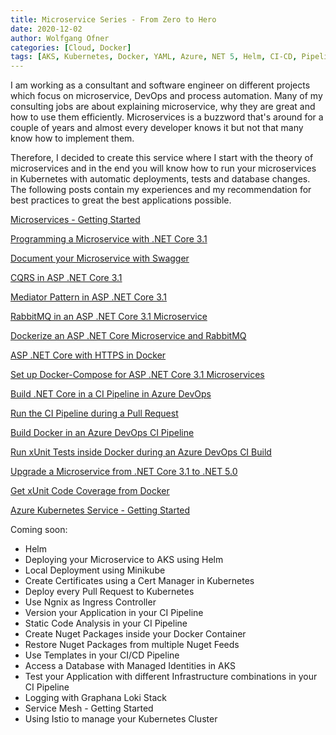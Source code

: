 ```yaml
---
title: Microservice Series - From Zero to Hero
date: 2020-12-02
author: Wolfgang Ofner
categories: [Cloud, Docker]
tags: [AKS, Kubernetes, Docker, YAML, Azure, NET 5, Helm, CI-CD, Pipeline, Azure DevOps, C#]
---
```


I am working as a consultant and software engineer on different projects which focus on microservice, DevOps and process automation. Many of my consulting jobs are about explaining microservice, why they are great and how to use them efficiently. Microservices is a buzzword that's around for a couple of years and almost every developer knows it but not that many know how to implement them. 

Therefore, I decided to create this service where I start with the theory of microservices and in the end you will know how to run your microservices in Kubernetes with automatic deployments, tests and database changes. The following posts contain my experiences and my recommendation for best practices to great the best applications possible.

[Microservices - Getting Started](/https://www.programmingwithwolfgang.com/microservices-getting-started)

[Programming a Microservice with .NET Core 3.1](/https://www.programmingwithwolfgang.com/programming-microservices-net-core-3-1)

[Document your Microservice with Swagger](/https://www.programmingwithwolfgang.com/document-your-microservice-with-swagger)

[CQRS in ASP .NET Core 3.1](/https://www.programmingwithwolfgang.com/cqrs-in-asp-net-core-3-1)

[Mediator Pattern in ASP .NET Core 3.1](/https://www.programmingwithwolfgang.com/mediator-pattern-in-asp-net-core-3-1)

[RabbitMQ in an ASP .NET Core 3.1 Microservice](/https://www.programmingwithwolfgang.com/rabbitmq-in-an-asp-net-core-3-1-microservice)

[Dockerize an ASP .NET Core Microservice and RabbitMQ](/https://www.programmingwithwolfgang.com/dockerize-an-asp-net-core-microservice-and-rabbitmq)

[ASP .NET Core with HTTPS in Docker](/https://www.programmingwithwolfgang.com/asp-net-core-with-https-in-docker)

[Set up Docker-Compose for ASP .NET Core 3.1 Microservices](/https://www.programmingwithwolfgang.com/set-up-docker-compose-for-asp-net-core-3-1-microservices)

[Build .NET Core in a CI Pipeline in Azure DevOps](/https://www.programmingwithwolfgang.com/build-net-core-in-ci-pipeline-in-azure-devops)

[Run the CI Pipeline during a Pull Request](/https://www.programmingwithwolfgang.com/run-the-ci-pipeline-during-pull-request)

[Build Docker in an Azure DevOps CI Pipeline](/https://www.programmingwithwolfgang.com/build-docker-azure-devops-ci-pipeline)

[Run xUnit Tests inside Docker during an Azure DevOps CI Build](/https://www.programmingwithwolfgang.com/run-xUnit-inside-docker-during-ci-build)

[Upgrade a Microservice from .NET Core 3.1 to .NET 5.0](/https://www.programmingwithwolfgang.com/upgrade-microservice-net-core-3-1-net-5-0)

[Get xUnit Code Coverage from Docker](/https://www.programmingwithwolfgang.com/get-xunit-code-coverage-from-docker)

[Azure Kubernetes Service - Getting Started](/https://www.programmingwithwolfgang.com/azure-kubernetes-service-getting-started)

Coming soon:
- Helm
- Deploying your Microservice to AKS using Helm
- Local Deployment using Minikube
- Create Certificates using a Cert Manager in Kubernetes
- Deploy every Pull Request to Kubernetes
- Use Ngnix as Ingress Controller
- Version your Application in your CI Pipeline
- Static Code Analysis in your CI Pipeline
- Create Nuget Packages inside your Docker Container
- Restore Nuget Packages from multiple Nuget Feeds
- Use Templates in your CI/CD Pipeline
- Access a Database with Managed Identities in AKS
- Test your Application with different Infrastructure combinations in your CI Pipeline
- Logging with Graphana Loki Stack
- Service Mesh - Getting Started
- Using Istio to manage your Kubernetes Cluster

